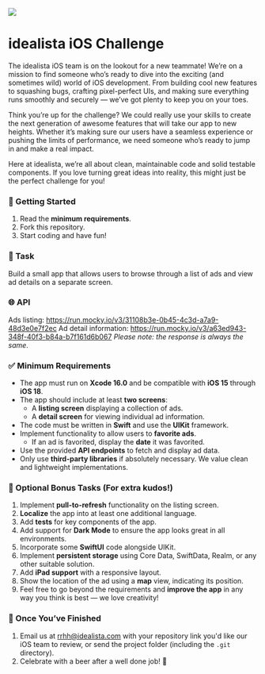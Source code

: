 ![](https://st3.idealista.com/static/common/img/idealista.svg)

# idealista iOS Challenge
The idealista iOS team is on the lookout for a new teammate! We’re on a mission to find someone who’s ready to dive into the exciting (and sometimes wild) world of iOS development. From building cool new features to squashing bugs, crafting pixel-perfect UIs, and making sure everything runs smoothly and securely — we’ve got plenty to keep you on your toes.

Think you’re up for the challenge? We could really use your skills to create the next generation of awesome features that will take our app to new heights. Whether it’s making sure our users have a seamless experience or pushing the limits of performance, we need someone who’s ready to jump in and make a real impact.

Here at idealista, we’re all about clean, maintainable code and solid testable components. If you love turning great ideas into reality, this might just be the perfect challenge for you!

### 🚀 Getting Started
1. Read the **minimum requirements**.
2. Fork this repository.
3. Start coding and have fun!

### 📱 Task
Build a small app that allows users to browse through a list of ads and view ad details on a separate screen.

### 🌐 API
Ads listing: https://run.mocky.io/v3/31108b3e-0b45-4c3d-a7a9-48d3e0e7f2ec
Ad detail information: https://run.mocky.io/v3/a63ed943-348f-40f3-b84a-b7f161d6b067  *Please note: the response is always the same*.

### ✅ Minimum Requirements
- The app must run on **Xcode 16.0** and be compatible with **iOS 15** through **iOS 18**.
- The app should include at least **two screens**:
  - A **listing screen** displaying a collection of ads.
  - A **detail screen** for viewing individual ad information.
- The code must be written in **Swift** and use the **UIKit** framework.
- Implement functionality to allow users to **favorite ads**.
  - If an ad is favorited, display the **date** it was favorited.
- Use the provided **API endpoints** to fetch and display ad data.
- Only use **third-party libraries** if absolutely necessary. We value clean and lightweight implementations.

### 🎁 Optional Bonus Tasks (For extra kudos!)
1. Implement **pull-to-refresh** functionality on the listing screen.
2. **Localize** the app into at least one additional language.
3. Add **tests** for key components of the app.
4. Add support for **Dark Mode** to ensure the app looks great in all environments.
5. Incorporate some **SwiftUI** code alongside UIKit.
6. Implement **persistent storage** using Core Data, SwiftData, Realm, or any other suitable solution.
7. Add **iPad support** with a responsive layout.
8. Show the location of the ad using a **map** view, indicating its position.
9. Feel free to go beyond the requirements and **improve the app** in any way you think is best — we love creativity!

### 🎉 Once You’ve Finished
1. Email us at [rrhh@idealista.com](mailto:rrhh@idealista.com) with your repository link you'd like our iOS team to review, or send the project folder (including the `.git` directory).
2. Celebrate with a beer after a well done job! 🍺
